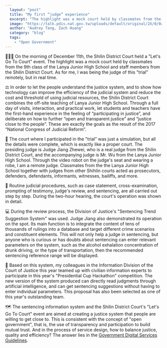```yaml
---
  layout: "post"
  title: "My first “judge” experience"
  excerpt: "The highlight was a mock court held by classmates from the 9th class of the Lanya Junior High School and staff members from the Shilin District Court."
  image: "https://talk.pdis.nat.gov.tw/uploads/default/original/2X/0/0a7b70bfdaf3a3ad2ee76bf8d676d5d49cf67723.jpeg"
  author: "Audrey Tang, Zach Huang"
  category: "blog"
  tags: 
    - "Open Government"
---
```


👩🏻‍⚖️ On the morning of December 11th, the Shilin District Court held a "Let's Go To Court" event. The highlight was a mock court held by classmates from the 9th class of the Lanya Junior High School and staff members from the Shilin District Court. As for me, I was being the judge of this "trial” remotely, but in real time. 

⚖️ In order to let the people understand the justice system, and to show how technology can improve the efficiency of the judicial system and reduce the cost and threshold of using judicial resources, the Shilin District Court combines the off-site teaching of Lanya Junior High School. Through a full day of visits, interaction, and practical work, let students and teachers have the first-hand experience in the feeling of “participating in justice”, and deliberate on how to further “open and transparent justice” and “justice close to the people”. These are exactly the goals as the result of the 2017 “National Congress of Judicial Reform”.

🏫 The court where I participated in the "trial” was just a simulation, but all the details were complete, which is exactly like a proper court. The presiding judge is Judge Jiang Zhewei, who is a real judge from the Shilin District Court, and the accompanying judge is Mr. Wu from the Lanya Junior High School. Through the video robot on the judge's seat and wearing a robe, I am a remote judge. Classmates from the the Lanya Junior High School together with judges from other Shihlin courts acted as prosecutors, defenders, defendants, informants, witnesses, bailiffs, and more.

💬 Routine judicial procedures, such as case statement, cross-examination, prompting of testimony, judge's review, and sentencing, are all carried out step by step. During the two-hour hearing, the court's operation was shown in detail.
 
💻 During the review process, the Division of Justice's "Sentencing Trend Suggestion System" was used. Judge Jiang also demonstrated its operation on the spot. Its main function is to integrate the content of tens of thousands of rulings into a database and target different crime scenarios and constituent elements. This will not only help a judge in sentencing, but anyone who is curious or has doubts about sentencing can enter relevant parameters on the system, such as the alcohol exhalation concentration of drunk driving, or the type of transportation, then the recommended sentencing reference range will be displayed.

💁 Based on this system, my colleagues in the Information Division of the Court of Justice this year teamed up with civilian information experts to participate in this year's "Presidential Cup Hackathon" competition. The new version of the system produced can directly read judgments through artificial intelligence, and can get sentencing suggestions without having to enter individual parameters. This proposal has also been selected as one of this year's outstanding team.

🗺️ The sentencing information system and the Shilin District Court's "Let's Go To Court" event are aimed at creating a justice system that people are willing to get close to. This is consistent with the concept of "open government", that is, the use of transparency and participation to build mutual trust. And in the process of service design, how to balance justice, quality and efficiency? The answer lies in the [Government Digital Services Guidelines](https://www.ndc.gov.tw/en/Content_List.aspx?n=E35FD251AA134CA4).
